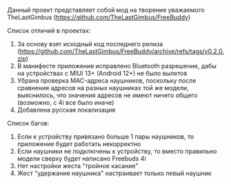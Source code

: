 Данный проект представляет собой мод на творение уважаемого TheLastGimbus (https://github.com/TheLastGimbus/FreeBuddy)

Список отличий в проектах:
1. За основу взят исходный код последнего релиза (https://github.com/TheLastGimbus/FreeBuddy/archive/refs/tags/v0.2.0.zip)
2. В манифесте приложения исправлено Bluetooth разрешение, дабы на устройствах с MIUI 13+ (Android 12+) не было вылетов
3. Убрана проверка MAC-адреса наушников, поскольку после сравнения адресов на разных наушниках той же модели, выяснилось, что значения адресов не имеют ничего общего (возможно, с 4i все было иначе)
4. Добавлена русская локализация

Список багов:
1. Если к устройству привязано больше 1 пары наушников, то приложение будет работать некорректно
2. Если наушники не подключены к устройству, то вместо правильно модели сверху будет написано Freebuds 4i
3. Нет настройки жеста "тройное касание"
4. Жест "удержание наушника" настраивает только левый наушник
